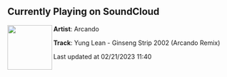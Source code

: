 ## Currently Playing on SoundCloud

[<img align="left" width="100" src="https://i1.sndcdn.com/artworks-aPNjiw8qDXzRcIF4-5yUWyQ-t500x500.jpg">](https://soundcloud.com/arcando-official/ginseng-strip-2002-arcando-remix)

**Artist**: Arcando 

**Track**: Yung Lean - Ginseng Strip 2002 (Arcando Remix)

Last updated at 02/21/2023 11:40
